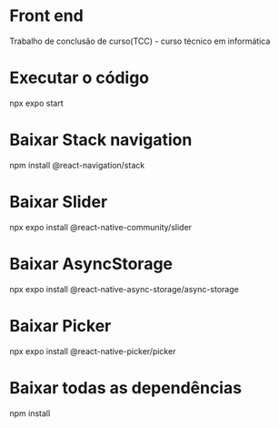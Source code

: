 # Front end
Trabalho de conclusão de curso(TCC) - curso técnico em informática

# Executar o código
npx expo start

# Baixar Stack navigation
npm install @react-navigation/stack

# Baixar Slider
npx expo install @react-native-community/slider

# Baixar AsyncStorage
 npx expo install @react-native-async-storage/async-storage

# Baixar Picker
 npx expo install @react-native-picker/picker
 
# Baixar todas as dependências
npm install
